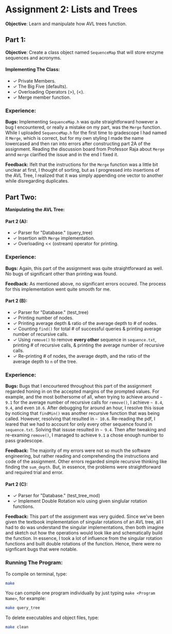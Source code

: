 # Assignment 2: Lists and Trees

**Objective**: Learn and manipulate how AVL trees function.

## Part 1:
**Objective**: Create a class object named `SequenceMap` that will store enzyme sequences and acronyms.
#### Implementing The Class: 
* &check;  Private Members.
* &check;  The Big Five (defaults).
* &check;  Overloading Operators (>), (<).
* &check;  Merge member function.

### Experience:
**Bugs:** Implementing `SequenceMap.h` was quite straightforward however a bug I encountered, or really a mistake on my part, was the `Merge` function. While I uploaded `SequenceMap.h` for the first time to gradescope I had named it `Merge`, which is correct, but for my own styling I made the name lowercased and then ran into errors after constructing part 2A of the assignment. Reading the discussion board from Professor Raja about `Merge` annd `merge` clarified the issue and in the end I fixed it.

**Feedback:** Ifelt that the instructions for the `Merge` function was a little bit unclear at first, I thought of sorting, but as I progressed into insertions of the AVL Tree, I realized that it was simply appending one vector to another while disregarding duplicates.
<br>


## Part Two:
**Manipulating the AVL Tree:**

#### Part 2 (A):
* &check; Parser for "Database." (query_tree)
* &check; Insertion with `Merge` implementation.
* &check; Overloading << (ostream) operator for printing.

### Experience:
**Bugs:** Again, this part of the assignment was quite straightforward as well. No bugs of significant other than printing was found.

**Feedback:** As mentioned above, no significant errors occured. The process for this implementation went quite smooth for me.
<br>

#### Part 2 (B):
* &check; Parser for "Database." (test_tree)
* &check; Printing number of nodes.
* &check; Printing average depth & ratio of the average depth to # of nodes.
* &check; Counting  `find()` for total # of successful queries & printing average number of recursive calls.
* &check; Using `remove()` to remove **every other** sequence in `sequence.txt`, printing # of recursive calls, & printing the average number of recursive calls.
* &check; Re-printing # of nodes, the average depth, and the ratio of the average depth to `n` of the tree.

### Experience:
**Bugs:** Bugs that I encourtered throughout this part of the assignment regarded honing in on the accepted margins of the prompted values. For example, and the most bothersome of all, when trying to achieve around `~ 9.1` for the average number of recursive calls for `remove()`, I achieve `~ 8.4`, `9.4`, and even `10.6`. After debugging for around an hour, I resolve this issue by noticing that `findMin()` was another recursive function that was being called. However, resolving that resulted in `~ 10.6`. Re-reading the pdf, I leared that we had to account for only every other sequence found in `sequence.txt`. Solving that issuse resulted in `~ 9.4`. Then after tweaking and re-examing `remove()`, I managed to achieve `9.1` a chose enough number to pass gradescope. 


**Feedback:** The majority of my errors were not so much the software engineering, but rather reading and comprehending the instructions and code of the assignment. Other errors regarded simple recursive thinking like finding the `sum_depth`. But, in essence, the problems were straightforward and required trial and error.
<br>

#### Part 2 (C):
* &check; Parser for "Database." (test_tree_mod)
* &check; Implement Double Rotation w/o using given singlular rotation functions.

**Feedback:** This part of the assignment was very guided. Since we've been given the textbook implementation of singular rotations of an AVL tree, all I had to do was understand the singular implementations, then both imagine and sketch out how the operations would look like and schematically build the function. In essence, I took a lot of influence from the singular rotation functions and built double rotations of the function. Hence, there were no signficant bugs that were notable.


### Running The Program:
To compile on terminal, type:
```bash
make
```

You can compile one program individually by just typing `make <Program Name>`, for example:

```bash
make query_tree
```

To delete executables and object files, type:

```bash
make clean
```

